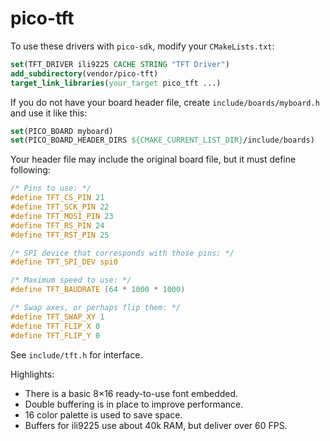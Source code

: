 # pico-tft

To use these drivers with `pico-sdk`, modify your `CMakeLists.txt`:

```cmake
set(TFT_DRIVER ili9225 CACHE STRING "TFT Driver")
add_subdirectory(vendor/pico-tft)
target_link_libraries(your_target pico_tft ...)
```

If you do not have your board header file, create `include/boards/myboard.h` and use it like this:

```cmake
set(PICO_BOARD myboard)
set(PICO_BOARD_HEADER_DIRS ${CMAKE_CURRENT_LIST_DIR}/include/boards)
```

Your header file may include the original board file, but it must define following:

```c
/* Pins to use: */
#define TFT_CS_PIN 21
#define TFT_SCK_PIN 22
#define TFT_MOSI_PIN 23
#define TFT_RS_PIN 24
#define TFT_RST_PIN 25

/* SPI device that corresponds with those pins: */
#define TFT_SPI_DEV spi0

/* Maximum speed to use: */
#define TFT_BAUDRATE (64 * 1000 * 1000)

/* Swap axes, or perhaps flip them: */
#define TFT_SWAP_XY 1
#define TFT_FLIP_X 0
#define TFT_FLIP_Y 0
```

See `include/tft.h` for interface.

Highlights:

- There is a basic 8×16 ready-to-use font embedded.
- Double buffering is in place to improve performance.
- 16 color palette is used to save space.
- Buffers for ili9225 use about 40k RAM, but deliver over 60 FPS.
